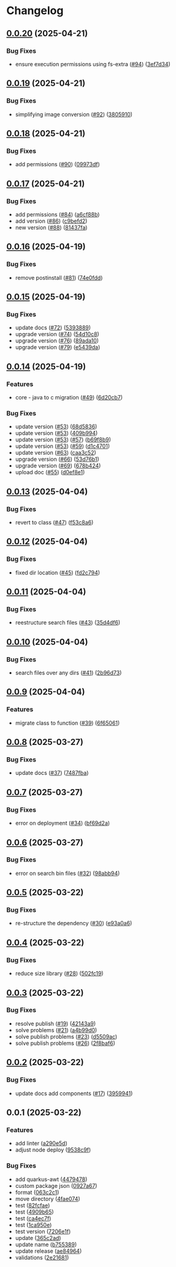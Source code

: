 # Changelog

## [0.0.20](https://github.com/lotharking/jpeg2000-node/compare/jp2-to-image@v0.0.19...jp2-to-image@v0.0.20) (2025-04-21)


### Bug Fixes

* ensure execution permissions using fs-extra ([#94](https://github.com/lotharking/jpeg2000-node/issues/94)) ([3ef7d34](https://github.com/lotharking/jpeg2000-node/commit/3ef7d3468fa0bc9548346db3fe7ebb213661d3d5))

## [0.0.19](https://github.com/lotharking/jpeg2000-node/compare/jp2-to-image@v0.0.18...jp2-to-image@v0.0.19) (2025-04-21)


### Bug Fixes

* simplifying image conversion ([#92](https://github.com/lotharking/jpeg2000-node/issues/92)) ([3805910](https://github.com/lotharking/jpeg2000-node/commit/38059101b97ff1ba3e6f499af339b5787a5850eb))

## [0.0.18](https://github.com/lotharking/jpeg2000-node/compare/jp2-to-image@v0.0.17...jp2-to-image@v0.0.18) (2025-04-21)


### Bug Fixes

* add permissions ([#90](https://github.com/lotharking/jpeg2000-node/issues/90)) ([09973df](https://github.com/lotharking/jpeg2000-node/commit/09973dfd8bccf7cfb6e1386d09320da976d98027))

## [0.0.17](https://github.com/lotharking/jpeg2000-node/compare/jp2-to-image@v0.0.16...jp2-to-image@v0.0.17) (2025-04-21)


### Bug Fixes

* add permissions ([#84](https://github.com/lotharking/jpeg2000-node/issues/84)) ([a6cf88b](https://github.com/lotharking/jpeg2000-node/commit/a6cf88b7d10f93f43a76c91310a3a2e93fec7281))
* add version ([#86](https://github.com/lotharking/jpeg2000-node/issues/86)) ([c9befd2](https://github.com/lotharking/jpeg2000-node/commit/c9befd2ebea0e27053d7c35abd5eb39476bb6ced))
* new version ([#88](https://github.com/lotharking/jpeg2000-node/issues/88)) ([81437fa](https://github.com/lotharking/jpeg2000-node/commit/81437fa66a8159a2d5fc00a69eac9e4cf5dd8527))

## [0.0.16](https://github.com/lotharking/jpeg2000-node/compare/jp2-to-image@v0.0.15...jp2-to-image@v0.0.16) (2025-04-19)


### Bug Fixes

* remove postinstall ([#81](https://github.com/lotharking/jpeg2000-node/issues/81)) ([74e0fdd](https://github.com/lotharking/jpeg2000-node/commit/74e0fdd8f7391b372b56898ed047275d4d8aa2a9))

## [0.0.15](https://github.com/lotharking/jpeg2000-node/compare/jp2-to-image@v0.0.14...jp2-to-image@v0.0.15) (2025-04-19)


### Bug Fixes

* update docs ([#72](https://github.com/lotharking/jpeg2000-node/issues/72)) ([5393889](https://github.com/lotharking/jpeg2000-node/commit/5393889b135350d67e4a196542e03676e5d851b9))
* upgrade version ([#74](https://github.com/lotharking/jpeg2000-node/issues/74)) ([54d10c8](https://github.com/lotharking/jpeg2000-node/commit/54d10c80a2c15a8c66dc51d74e6b93ea6e5c5acb))
* upgrade version ([#76](https://github.com/lotharking/jpeg2000-node/issues/76)) ([89ada10](https://github.com/lotharking/jpeg2000-node/commit/89ada102c4dbedb65b7e1bd251aa1d9913a74173))
* upgrade version ([#79](https://github.com/lotharking/jpeg2000-node/issues/79)) ([e5439da](https://github.com/lotharking/jpeg2000-node/commit/e5439da022b168524eab95f57d08557b641f8f7b))

## [0.0.14](https://github.com/lotharking/jpeg2000-node/compare/jp2-to-image@v0.0.13...jp2-to-image@v0.0.14) (2025-04-19)


### Features

* core - java to c migration ([#49](https://github.com/lotharking/jpeg2000-node/issues/49)) ([6d20cb7](https://github.com/lotharking/jpeg2000-node/commit/6d20cb7847e43b670f5736f06bc26a429b60c847))


### Bug Fixes

* update version ([#53](https://github.com/lotharking/jpeg2000-node/issues/53)) ([68d5836](https://github.com/lotharking/jpeg2000-node/commit/68d58360a3a44de37462a56be5f3fda58fd73679))
* update version ([#53](https://github.com/lotharking/jpeg2000-node/issues/53)) ([409b994](https://github.com/lotharking/jpeg2000-node/commit/409b9949c0b1ec1a1fd305b62df12329b6c7ed10))
* update version ([#53](https://github.com/lotharking/jpeg2000-node/issues/53)) ([#57](https://github.com/lotharking/jpeg2000-node/issues/57)) ([b69f8b9](https://github.com/lotharking/jpeg2000-node/commit/b69f8b9a76f4e93073543fa5c6c634e192878c82))
* update version ([#53](https://github.com/lotharking/jpeg2000-node/issues/53)) ([#59](https://github.com/lotharking/jpeg2000-node/issues/59)) ([d1c4701](https://github.com/lotharking/jpeg2000-node/commit/d1c4701a4c03389f94061e2837700130637b5e69))
* update version ([#63](https://github.com/lotharking/jpeg2000-node/issues/63)) ([caa3c52](https://github.com/lotharking/jpeg2000-node/commit/caa3c52545f72cb3335de7d171899fff819dc205))
* upgrade version ([#66](https://github.com/lotharking/jpeg2000-node/issues/66)) ([53d76b1](https://github.com/lotharking/jpeg2000-node/commit/53d76b17f8f97ddae5a6dfbf73d00d94769394e1))
* upgrade version ([#69](https://github.com/lotharking/jpeg2000-node/issues/69)) ([678b424](https://github.com/lotharking/jpeg2000-node/commit/678b4244d3a32ece069b8474b79d2eaf50415ba4))
* upload doc ([#55](https://github.com/lotharking/jpeg2000-node/issues/55)) ([d0ef8e1](https://github.com/lotharking/jpeg2000-node/commit/d0ef8e10b577861ebae1c4be54812e48abde33fe))

## [0.0.13](https://github.com/lotharking/jpeg2000-node/compare/jp2-to-image@v0.0.12...jp2-to-image@v0.0.13) (2025-04-04)


### Bug Fixes

* revert to class ([#47](https://github.com/lotharking/jpeg2000-node/issues/47)) ([f53c8a6](https://github.com/lotharking/jpeg2000-node/commit/f53c8a6d75441fb6225b8316857013cb51b6f0ba))

## [0.0.12](https://github.com/lotharking/jpeg2000-node/compare/jp2-to-image@v0.0.11...jp2-to-image@v0.0.12) (2025-04-04)


### Bug Fixes

* fixed dir location ([#45](https://github.com/lotharking/jpeg2000-node/issues/45)) ([fd2c794](https://github.com/lotharking/jpeg2000-node/commit/fd2c794a5a536e2605b3717cdec03a68fefb32c6))

## [0.0.11](https://github.com/lotharking/jpeg2000-node/compare/jp2-to-image@v0.0.10...jp2-to-image@v0.0.11) (2025-04-04)


### Bug Fixes

* reestructure search files ([#43](https://github.com/lotharking/jpeg2000-node/issues/43)) ([35d4df6](https://github.com/lotharking/jpeg2000-node/commit/35d4df6ca916dc6a164b4c5f998e39f9a7213c31))

## [0.0.10](https://github.com/lotharking/jpeg2000-node/compare/jp2-to-image@v0.0.9...jp2-to-image@v0.0.10) (2025-04-04)


### Bug Fixes

* search files over any dirs ([#41](https://github.com/lotharking/jpeg2000-node/issues/41)) ([2b96d73](https://github.com/lotharking/jpeg2000-node/commit/2b96d730f9e2b9e3efbf6b03cbe3ff52b09c29ea))

## [0.0.9](https://github.com/lotharking/jpeg2000-node/compare/jp2-to-image@v0.0.8...jp2-to-image@v0.0.9) (2025-04-04)


### Features

* migrate class to function ([#39](https://github.com/lotharking/jpeg2000-node/issues/39)) ([6f65061](https://github.com/lotharking/jpeg2000-node/commit/6f65061026359e9bbdddcf5a15c7a5f4c550bd55))

## [0.0.8](https://github.com/lotharking/jpeg2000-node/compare/jp2-to-image@v0.0.7...jp2-to-image@v0.0.8) (2025-03-27)


### Bug Fixes

* update docs ([#37](https://github.com/lotharking/jpeg2000-node/issues/37)) ([7487fba](https://github.com/lotharking/jpeg2000-node/commit/7487fbabb8a7a9a61278b27dcdd95ce28897f22b))

## [0.0.7](https://github.com/lotharking/jpeg2000-node/compare/jp2-to-image@v0.0.6...jp2-to-image@v0.0.7) (2025-03-27)


### Bug Fixes

* error on deployment ([#34](https://github.com/lotharking/jpeg2000-node/issues/34)) ([bf69d2a](https://github.com/lotharking/jpeg2000-node/commit/bf69d2a32111461d3262fa06e0febd8fff660408))

## [0.0.6](https://github.com/lotharking/jpeg2000-node/compare/jp2-to-image@v0.0.5...jp2-to-image@v0.0.6) (2025-03-27)


### Bug Fixes

* error on search bin files ([#32](https://github.com/lotharking/jpeg2000-node/issues/32)) ([98abb94](https://github.com/lotharking/jpeg2000-node/commit/98abb94d1886209639f9f271ac7b5651cdb1a43a))

## [0.0.5](https://github.com/lotharking/jpeg2000-node/compare/jp2-to-image@v0.0.4...jp2-to-image@v0.0.5) (2025-03-22)


### Bug Fixes

* re-structure the dependency ([#30](https://github.com/lotharking/jpeg2000-node/issues/30)) ([e93a0a6](https://github.com/lotharking/jpeg2000-node/commit/e93a0a6cc3a90140793f5e67533b5086645ecb4e))

## [0.0.4](https://github.com/lotharking/jpeg2000-node/compare/jp2-to-image@v0.0.3...jp2-to-image@v0.0.4) (2025-03-22)


### Bug Fixes

* reduce size library ([#28](https://github.com/lotharking/jpeg2000-node/issues/28)) ([502fc19](https://github.com/lotharking/jpeg2000-node/commit/502fc19baa829bce90027d614e906c3b745f6300))

## [0.0.3](https://github.com/lotharking/jpeg2000-node/compare/jp2-to-image@v0.0.2...jp2-to-image@v0.0.3) (2025-03-22)


### Bug Fixes

* resolve publish ([#19](https://github.com/lotharking/jpeg2000-node/issues/19)) ([42143a9](https://github.com/lotharking/jpeg2000-node/commit/42143a92bc0cdf2e2a45b2daa0f2bf7f5b386f17))
* solve problems ([#21](https://github.com/lotharking/jpeg2000-node/issues/21)) ([a4b99d0](https://github.com/lotharking/jpeg2000-node/commit/a4b99d0bea15477125ef0dbcf2b0c33f14d7a39b))
* solve publish problems ([#23](https://github.com/lotharking/jpeg2000-node/issues/23)) ([d5509ac](https://github.com/lotharking/jpeg2000-node/commit/d5509ac1eab42af03fb8775cb633ed9f54f22650))
* solve publish problems ([#26](https://github.com/lotharking/jpeg2000-node/issues/26)) ([2f8baf6](https://github.com/lotharking/jpeg2000-node/commit/2f8baf61f39df537c250dece2724f23f7852affe))

## [0.0.2](https://github.com/lotharking/jpeg2000-node/compare/jp2-to-image@v0.0.1...jp2-to-image@v0.0.2) (2025-03-22)


### Bug Fixes

* update docs add components ([#17](https://github.com/lotharking/jpeg2000-node/issues/17)) ([3959941](https://github.com/lotharking/jpeg2000-node/commit/39599419d300a0ed29cbffeb635f1d563b0804ae))

## 0.0.1 (2025-03-22)


### Features

* add linter ([a290e5d](https://github.com/lotharking/jpeg2000-node/commit/a290e5d7279b2aaf7b63ca6a0df9d74da5de0dcc))
* adjust node deploy ([9538c9f](https://github.com/lotharking/jpeg2000-node/commit/9538c9fe7c98f72067d84a206f304e34b318c9a2))


### Bug Fixes

* add quarkus-awt ([4479478](https://github.com/lotharking/jpeg2000-node/commit/447947882d0e1faa878ab93cb770b474d6e7710f))
* custom package json ([0927a67](https://github.com/lotharking/jpeg2000-node/commit/0927a679d8b9b91d24af6fa273b796b10815b7a3))
* format ([063c2c1](https://github.com/lotharking/jpeg2000-node/commit/063c2c17b1d5147435f7d836e884ee4003711136))
* move directory ([4fae074](https://github.com/lotharking/jpeg2000-node/commit/4fae074f253fd00d06fb3e8e64b105c34bf82db8))
* test ([82fcfae](https://github.com/lotharking/jpeg2000-node/commit/82fcfae9216596cbd68c91e62bb039e630ca3c12))
* test ([4909b65](https://github.com/lotharking/jpeg2000-node/commit/4909b65d7bd612c407be2dc4556612f1fa144780))
* test ([ca4ec7f](https://github.com/lotharking/jpeg2000-node/commit/ca4ec7f7b90a3f375bc9cd8577ee9f763ffcf76d))
* test ([1ca950e](https://github.com/lotharking/jpeg2000-node/commit/1ca950e81b612e49f19a7d9a79a8c661c5cde9ff))
* test version ([7206e1f](https://github.com/lotharking/jpeg2000-node/commit/7206e1ffc9c8e83e0121eb5f2a1deb0dba4fb880))
* update ([365c2ad](https://github.com/lotharking/jpeg2000-node/commit/365c2ad6bdf46e2339c1b32b4ae131234e31c197))
* update name ([b755389](https://github.com/lotharking/jpeg2000-node/commit/b755389f8aa0f7e942b446bae2d02ccb3a55f8be))
* update release ([ae84964](https://github.com/lotharking/jpeg2000-node/commit/ae84964c111d436a346686d2861e6d6961991454))
* validations ([2e21681](https://github.com/lotharking/jpeg2000-node/commit/2e21681f0dec8c7ae03ef53d4466d8c803e2389c))
